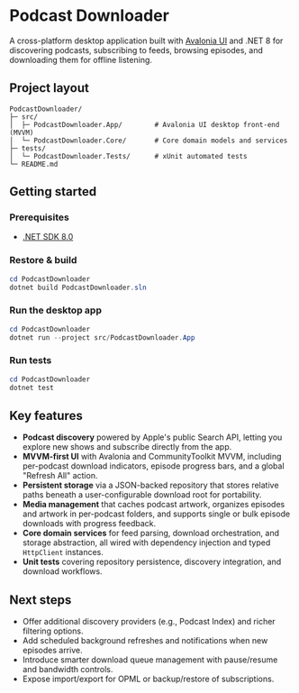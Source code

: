 # Podcast Downloader

A cross-platform desktop application built with [Avalonia UI](https://avaloniaui.net/) and .NET 8 for discovering podcasts, subscribing to feeds, browsing episodes, and downloading them for offline listening.

## Project layout

```
PodcastDownloader/
├─ src/
│  ├─ PodcastDownloader.App/        # Avalonia UI desktop front-end (MVVM)
│  └─ PodcastDownloader.Core/       # Core domain models and services
├─ tests/
│  └─ PodcastDownloader.Tests/      # xUnit automated tests
└─ README.md
```

## Getting started

### Prerequisites

- [.NET SDK 8.0](https://dotnet.microsoft.com/en-us/download/dotnet/8.0)

### Restore & build

```powershell
cd PodcastDownloader
dotnet build PodcastDownloader.sln
```

### Run the desktop app

```powershell
cd PodcastDownloader
dotnet run --project src/PodcastDownloader.App
```

### Run tests

```powershell
cd PodcastDownloader
dotnet test
```

## Key features

- **Podcast discovery** powered by Apple's public Search API, letting you explore new shows and subscribe directly from the app.
- **MVVM-first UI** with Avalonia and CommunityToolkit MVVM, including per-podcast download indicators, episode progress bars, and a global "Refresh All" action.
- **Persistent storage** via a JSON-backed repository that stores relative paths beneath a user-configurable download root for portability.
- **Media management** that caches podcast artwork, organizes episodes and artwork in per-podcast folders, and supports single or bulk episode downloads with progress feedback.
- **Core domain services** for feed parsing, download orchestration, and storage abstraction, all wired with dependency injection and typed `HttpClient` instances.
- **Unit tests** covering repository persistence, discovery integration, and download workflows.

## Next steps

- Offer additional discovery providers (e.g., Podcast Index) and richer filtering options.
- Add scheduled background refreshes and notifications when new episodes arrive.
- Introduce smarter download queue management with pause/resume and bandwidth controls.
- Expose import/export for OPML or backup/restore of subscriptions.
